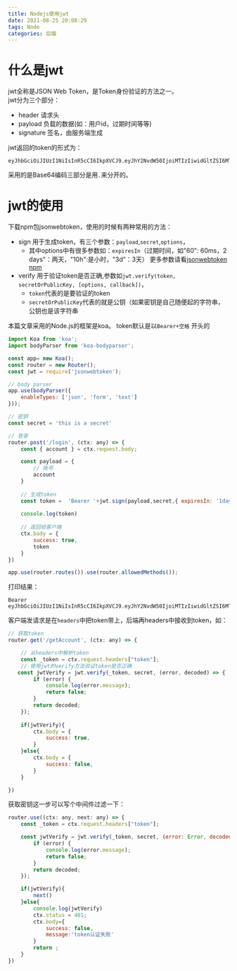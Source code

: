 ```yaml
---
title: Nodejs使用jwt
date: 2021-08-25 20:08:29
tags: Node
categories: 后端
---
```



# 什么是jwt
jwt全称是JSON Web Token，是Token身份验证的方法之一。  
jwt分为三个部分：
- header 请求头
- payload 负载的数据(如：用户id，过期时间等等)
- signature 签名，由服务端生成
<!-- more -->
jwt返回的token的形式为：
```
eyJhbGciOiJIUzI1NiIsInR5cCI6IkpXVCJ9.eyJhY2NvdW50IjoiMTIzIiwidGltZSI6MTYyOTg4MzM5MzU1OSwiaWF0IjoxNjI5ODgzMzkzfQ.31tMuBdryKXSSRSEEGs5eEPEDFPmVIStHGdKdNspP00
```
采用的是Base64编码三部分是用`.`来分开的。

# jwt的使用
下载npm包jsonwebtoken，使用的时候有两种常用的方法：  
- sign 用于生成token，有三个参数：`payload`,`secret`,`options`，
    - 其中options中有很多参数如：`expiresIn`（过期时间，如"60": 60ms，2 days"：两天，"10h":是小时，"3d"：3天） 更多参数请看[jsonwebtoken npm](https://www.npmjs.com/package/jsonwebtoken)
- verify 用于验证token是否正确,参数如`jwt.verify(token, secretOrPublicKey, [options, callback])`，
    - `token`代表的是要验证的token
    - `secretOrPublicKey`代表的就是公钥（如果密钥是自己随便起的字符串，公钥也是该字符串

本篇文章采用的Node.js的框架是koa。  token默认是以`Bearer+空格` 开头的
```js
import Koa from 'koa';
import bodyParser from 'koa-bodyparser';

const app= new Koa();
const router = new Router();
const jwt = require('jsonwebtoken');

// body parser
app.use(bodyParser({
    enableTypes: ['json', 'form', 'text']
}));

// 密钥
const secret = 'this is a secret'

// 登录
router.post('/login', (ctx: any) => {
    const { account } = ctx.request.body;

    const payload = {
        // 账号
        account
    }
    
    // 生成token
    const token =  'Bearer '+jwt.sign(payload,secret,{ expiresIn: '1day' })
    
    console.log(token)
    
    // 返回给客户端
    ctx.body = {
        success: true,
        token
    }
})

app.use(router.routes()).use(router.allowedMethods());
```
打印结果：
```
Bearer eyJhbGciOiJIUzI1NiIsInR5cCI6IkpXVCJ9.eyJhY2NvdW50IjoiMTIzIiwidGltZSI6MTYyOTg4MzM5NTA3NywiaWF0IjoxNjI5ODgzMzk1fQ.525CfB6yVfkTI2Y5jMb_iFZZ0pETS7i69tpwFvIeo8A
```

客户端发请求是在`headers`中把token带上，后端再headers中接收到token，如：
```js
// 获取token
router.get('/getAccount', (ctx: any) => {

    // 从headers中解析token
    const _token = ctx.request.headers["token"];
    // 使用jwt的verify方法验证token是否正确
   const jwtVerify = jwt.verify(_token, secret, (error, decoded) => {
        if (error) {
            console.log(error.message);
            return false;
        }
        return decoded;
    });
    
    if(jwtVerify){
        ctx.body = {
            success: true,
        }
    }else{
        ctx.body = {
            success: false,
        }
    }

})
```

获取密钥这一步可以写个中间件过滤一下：

```js
router.use((ctx: any, next: any) => {
    const _token = ctx.request.headers["token"];

    const jwtVerify = jwt.verify(_token, secret, (error: Error, decoded: any) => {
        if (error) {
            console.log(error.message);
            return false;
        }
        return decoded;
    });

    if(jwtVerify){
        next()
    }else{
        console.log(jwtVerify)
        ctx.status = 401;
        ctx.body={
            success: false,
            message:'token认证失败'
        }
        return ;
    }
})
```

